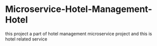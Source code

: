 # Microservice-Hotel-Management-Hotel
this project a part of hotel management microservice project and this is hotel related service
